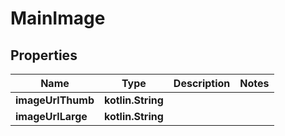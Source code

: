 
# MainImage

## Properties
| Name | Type | Description | Notes |
| ------------ | ------------- | ------------- | ------------- |
| **imageUrlThumb** | **kotlin.String** |  |  |
| **imageUrlLarge** | **kotlin.String** |  |  |



